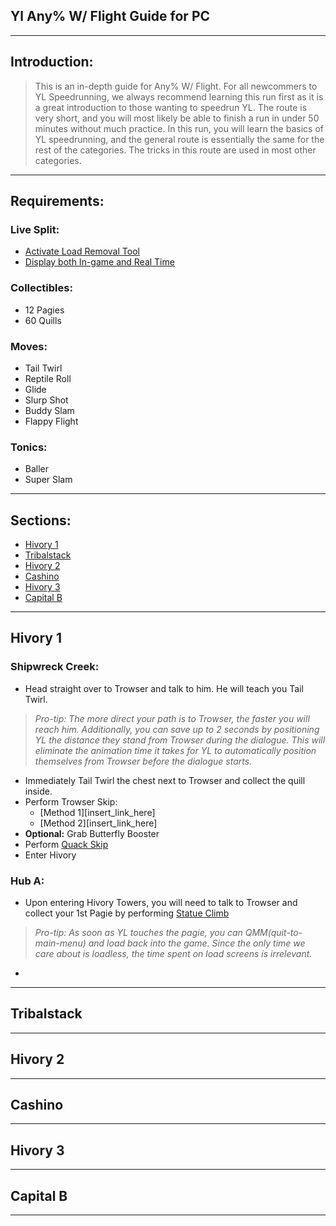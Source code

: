 ## Yl Any% W/ Flight Guide for PC

---

## Introduction:

>   This is an in-depth guide for Any% W/ Flight. For all newcommers to YL Speedrunning, we always recommend learning this run first as it is a great introduction to those wanting to speedrun YL. The route is very short, and you will most likely be able to finish a run in under 50 minutes without much practice. In this run, you will learn the basics of YL speedrunning, and the general route is essentially the same for the rest of the categories. The tricks in this route are used in most other categories.

---

## Requirements:

### Live Split:

+   [Activate Load Removal Tool](insert_link_here)
+   [Display both In-game and Real Time](insert_link_here)

### Collectibles:

+   12 Pagies
+   60 Quills

### Moves:

+   Tail Twirl
+   Reptile Roll
+   Glide
+   Slurp Shot
+   Buddy Slam
+   Flappy Flight

### Tonics:

+   Baller
+   Super Slam

---

## Sections:

+   [Hivory 1](#Hivory-1)
+   [Tribalstack](#Tribalstack)
+   [Hivory 2](#Hivory-2)
+   [Cashino](#Cashino)
+   [Hivory 3](#Hivory-3)
+   [Capital B](#Capital-B)

---

## Hivory 1

### Shipwreck Creek:

+   Head straight over to Trowser and talk to him. He will teach you Tail Twirl.

>   *Pro-tip: The more direct your path is to Trowser, the faster you will reach him. Additionally, you can save up to 2 seconds by positioning YL the distance they stand from Trowser during the dialogue. This will eliminate the animation time it takes for YL to automatically position themselves from Trowser before the dialogue starts.*
>
>   

+   Immediately Tail Twirl the chest next to Trowser and collect the quill inside.
+   Perform Trowser Skip:
    +   [Method 1][insert_link_here]
    +   [Method 2][insert_link_here]
+   **Optional:** Grab Butterfly Booster
+   Perform [Quack Skip](insert_link_here)
+   Enter Hivory

### Hub A:

+   Upon entering Hivory Towers, you will need to talk to Trowser and collect your 1st Pagie by performing [Statue Climb](insert_link_here)

>   *Pro-tip: As soon as YL touches the pagie, you can QMM(quit-to-main-menu) and load back into the game. Since the only time we care about is loadless, the time spent on load screens is irrelevant.*

+   

---

## Tribalstack

---

## Hivory 2

---

## Cashino

---

## Hivory 3

---

##  Capital B

---
